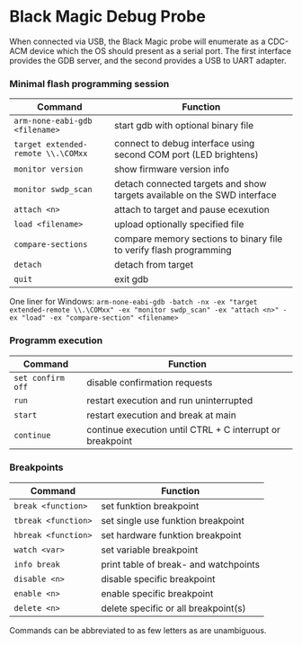 # Black Magic Debug Probe

When connected via USB, the Black Magic probe will enumerate as a CDC-ACM device which the OS should present as a serial port. The first interface provides the GDB server, and the second provides a USB to UART adapter.

### Minimal flash programming session

Command | Function
--- | ---
`arm-none-eabi-gdb <filename>` | start gdb with optional binary file
`target extended-remote \\.\COMxx` | connect to debug interface using second COM port (LED brightens)
`monitor version` | show firmware version info
`monitor swdp_scan` | detach connected targets and show targets available on the SWD interface
`attach <n>` | attach to target and pause ecexution
`load <filename>` | upload optionally specified file
`compare-sections` | compare memory sections to binary file to verify flash programming
`detach` | detach from target
`quit` | exit gdb

One liner for Windows: `arm-none-eabi-gdb -batch -nx -ex "target extended-remote \\.\COMxx" -ex "monitor swdp_scan" -ex "attach <n>" -ex "load" -ex "compare-section" <filename>`

### Programm execution

Command | Function
--- | ---
`set confirm off` | disable confirmation requests
`run` | restart execution and run uninterrupted
`start` | restart execution and break at main
`continue` | continue execution until CTRL + C interrupt or breakpoint


### Breakpoints

Command | Function
--- | ---
`break <function>` | set funktion breakpoint
`tbreak <function>` | set single use funktion breakpoint
`hbreak <function>` | set hardware funktion breakpoint
`watch <var>` | set variable breakpoint
`info break` | print table of break- and watchpoints
`disable <n>` | disable specific breakpoint
`enable <n>` | enable specific breakpoint
`delete <n>` | delete specific or all breakpoint(s) 

Commands can be abbreviated to as few letters as are unambiguous. 
